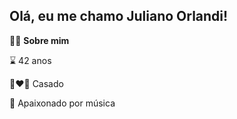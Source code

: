 ## Olá, eu me chamo Juliano Orlandi!




🙎‍♂️ **Sobre mim**

⌛ 42 anos

👩‍❤️‍👨 Casado

🎸 Apaixonado por música








<!--
**JulianoOrlandi/JulianoOrlandi** is a ✨ _special_ ✨ repository because its `README.md` (this file) appears on your GitHub profile.

Here are some ideas to get you started:

- 🔭 I’m currently working on ...
- 🌱 I’m currently learning ...
- 👯 I’m looking to collaborate on ...
- 🤔 I’m looking for help with ...
- 💬 Ask me about ...
- 📫 How to reach me: ...
- 😄 Pronouns: ...
- ⚡ Fun fact: ...
-->
